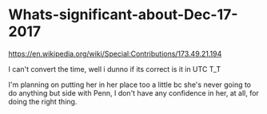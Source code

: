 # Whats-significant-about-Dec-17-2017

https://en.wikipedia.org/wiki/Special:Contributions/173.49.21.194

I can't convert the time, well i dunno if its correct is it in UTC T_T

I'm planning on putting her in her place too a little bc she's never going to do anything but side with Penn, I don't have any confidence in her, at all, for doing the right thing.
